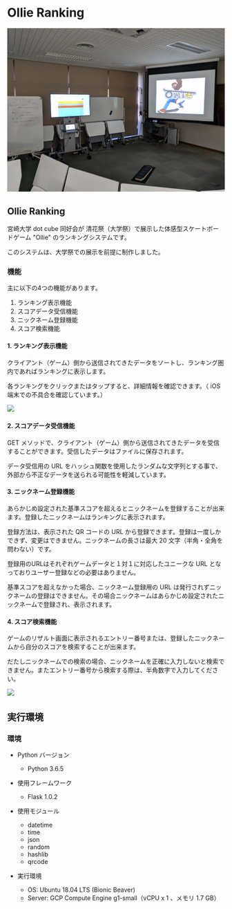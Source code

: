 # Ollie Ranking

<img src="sample/ollie_top_image.jpg">

## Ollie Ranking

宮崎大学
dot cube
同好会が
清花祭（大学祭）で展示した体感型スケートボードゲーム
"Ollie"
のランキングシステムです。

このシステムは、大学祭での展示を前提に制作しました。

### 機能
主に以下の4つの機能があります。

1. ランキング表示機能
2. スコアデータ受信機能
3. ニックネーム登録機能
4. スコア検索機能

#### 1. ランキング表示機能

クライアント（ゲーム）側から送信されてきたデータをソートし、ランキング圏内であればランキングに表示します。

各ランキングをクリックまたはタップすると、詳細情報を確認できます。（
iOS
端末での不具合を確認しています。）

<img src="sample/ranking_main_pc.gif">

#### 2. スコアデータ受信機能
GET
メソッドで、クライアント（ゲーム）側から送信されてきたデータを受信することができます。受信したデータはファイルに保存されます。

データ受信用の
URL
をハッシュ関数を使用したランダムな文字列とする事で、外部から不正なデータを送られる可能性を軽減しています。

#### 3. ニックネーム登録機能
あらかじめ設定された基準スコアを超えるとニックネームを登録することが出来ます。登録したニックネームはランキングに表示されます。

登録方法は、表示された
QR
コードの
URL
から登録できます。登録は一度しかできず、変更はできません。ニックネームの長さは最大
20
文字（半角・全角を問わない）です。

登録用のURLはそれぞれゲームデータと１対１に対応したユニークな
URL
となっておりユーザー登録などの必要はありません。

基準スコアを超えなかった場合、ニックネーム登録用の
URL
は発行されずニックネームの登録はできません。その場合ニックネームはあらかじめ設定されたニックネームで登録され、表示されます。

#### 4. スコア検索機能
ゲームのリザルト画面に表示されるエントリー番号または、登録したニックネームから自分のスコアを検索することが出来ます。

だたしニックネームでの検索の場合、ニックネームを正確に入力しないと検索できません。またエントリー番号から検索する際は、半角数字で入力してください。

<img src="sample/ranking_search_pc.gif">


## 実行環境

### 環境

* Python バージョン

    * Python 3.6.5

* 使用フレームワーク
    
    * Flask 1.0.2

* 使用モジュール

    * datetime
    * time
    * json
    * random
    * hashlib
    * qrcode

* 実行環境

    * OS: Ubuntu 18.04 LTS (Bionic Beaver)
    * Server: GCP Compute Engine g1-small（vCPU x 1
    、メモリ
     1.7 GB）


<!--
## 使用方法

## 言い訳

## Licence

## 開発者

## 参考文献
-->

